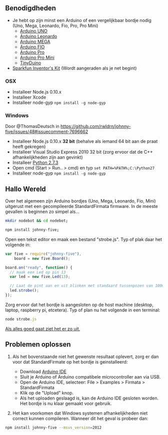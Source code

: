 ## Benodigdheden

- Je hebt op zijn minst een Arduino of een vergelijkbaar bordje nodig (Uno, Mega, Leonardo, Fio, Pro, Pro Mini)
    - [Arduino UNO](http://arduino.cc/en/Main/arduinoBoardUno)
    - [Arduino Leonardo](http://arduino.cc/en/Main/arduinoBoardLeonardo)
    - [Arduino MEGA](http://arduino.cc/en/Main/arduinoBoardMega)
    - [Arduino FIO](http://arduino.cc/en/Main/ArduinoBoardFio)
    - [Arduino Pro](http://arduino.cc/en/Main/ArduinoBoardPro)
    - [Arduino Pro Mini](http://arduino.cc/en/Main/ArduinoBoardProMini)
    - [TinyDuino](http://tiny-circuits.com/products/tinyduino/)
- [Sparkfun Inventor's Kit](https://www.sparkfun.com/products/11576?utm_source=j5) (Wordt aangeraden als je net begint)

### OSX

- Installeer Node.js 0.10.x
- Installeer Xcode
- Installeer node-gyp `npm install -g node-gyp`

### Windows

Door @ThomasDeutsch in https://github.com/rwldrn/johnny-five/issues/48#issuecomment-7696662

- Installeer Node.js 0.10.x **32 bit** (behalve als iemand 64 bit aan de praat heeft gekregen)
- Installeer Visual Studio Express 2010 32 bit (zorg ervoor dat de C++ afhankelijkheden zijn aan gevinkt)
- Installeer [Python 2.7.3](http://www.python.org/getit/releases/2.7.3/)
- Open cmd (Start > Run.. > cmd) en typ `set PATH=%PATH%;C:\Python27`
- Installeer node-gyp `npm install -g node-gyp`

## Hallo Wereld

Over het algemeen zijn Arduino bordjes (Uno, Mega, Leonardo, Fio, Mini) uitgerust met een gecompileerde StandardFirmata firmware. In de meeste gevallen is beginnen zo simpel als...

```bash
mkdir nodebot && cd nodebot;

npm install johnny-five;
```

Open een tekst editor en maak een bestand "strobe.js". Typ of plak daar het volgende in:

```js
var five = require("johnny-five"),
    board = new five.Board();

board.on("ready", function() {
  // maak een Led op pin 13
  var led = new five.Led(13);

  // Laat de pint aan en uit blinken met standaard tussenpozen van 100ms
  led.strobe();
});
```

Zorg ervoor dat het bordje is aangesloten op de host machine (desktop, laptop, raspberry pi, etcetera). Typ of plan nu het volgende in een terminal:

```js
node strobe.js
```

[Als alles goed gaat ziet het er zo uit.](http://jsfiddle.net/rwaldron/dtudh/show/light/)



## Problemen oplossen

1. Als het bovenstaande niet het gewenste resultaat oplevert, zorg er dan voor dat StandardFirmate op het bordje is geinstalleerd:
    - Download [Arduino IDE](http://arduino.cc/en/main/software)
    - Sluit je Arduino of Arduino compatibele microcontroller aan via USB.
    - Open de Arduino IDE, selecteer: File > Examples > Firmata > StandardFirmata
    - Klik op de "Upload" knop.
    - Als het uploaden geslaagd is, kan de Arduino IDE gesloten worden. Het bordje is nu klaar gemaakt voor gebruik.

2. Het kan voorkomen dat Windows systemen afhankelijkheden niet correct kunnen compileren. Wanneer dit het geval is probeer dan:
```bash
npm install johnny-five --msvs_version=2012
```
